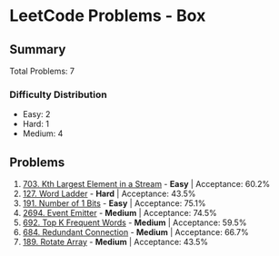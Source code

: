 # LeetCode Problems - Box

## Summary
Total Problems: 7

### Difficulty Distribution

- Easy: 2
- Hard: 1
- Medium: 4

## Problems

1. [703. Kth Largest Element in a Stream](https://leetcode.com/problems/kth-largest-element-in-a-stream/) - **Easy** | Acceptance: 60.2%
2. [127. Word Ladder](https://leetcode.com/problems/word-ladder/) - **Hard** | Acceptance: 43.5%
3. [191. Number of 1 Bits](https://leetcode.com/problems/number-of-1-bits/) - **Easy** | Acceptance: 75.1%
4. [2694. Event Emitter](https://leetcode.com/problems/event-emitter/) - **Medium** | Acceptance: 74.5%
5. [692. Top K Frequent Words](https://leetcode.com/problems/top-k-frequent-words/) - **Medium** | Acceptance: 59.5%
6. [684. Redundant Connection](https://leetcode.com/problems/redundant-connection/) - **Medium** | Acceptance: 66.7%
7. [189. Rotate Array](https://leetcode.com/problems/rotate-array/) - **Medium** | Acceptance: 43.5%